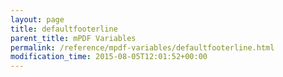 ```yaml
---
layout: page
title: defaultfooterline
parent_title: mPDF Variables
permalink: /reference/mpdf-variables/defaultfooterline.html
modification_time: 2015-08-05T12:01:52+00:00
---
```


